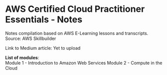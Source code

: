 
# AWS Certified Cloud Practitioner Essentials - Notes
Notes compilation based on AWS E-Learning lessons and transcripts. 
Source: AWS Skillbuilder

Link to Medium article: Yet to upload

**List of modules**:  
Module 1 - Introduction to Amazon Web Services 
Module 2 - Compute in the Cloud 
